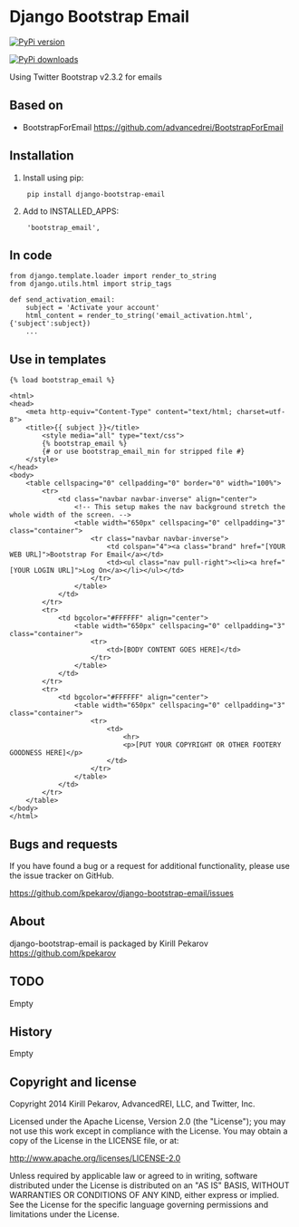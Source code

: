Django Bootstrap Email
================================================

[![PyPi version](https://pypip.in/v/django-bootstrap-email/badge.png)](https://crate.io/packages/django-bootstrap-email/)

[![PyPi downloads](https://pypip.in/d/django-bootstrap-email/badge.png)](https://crate.io/packages/django-bootstrap-email/)

Using Twitter Bootstrap v2.3.2 for emails

Based on
--------
* BootstrapForEmail https://github.com/advancedrei/BootstrapForEmail

Installation
------------
1. Install using pip:

        pip install django-bootstrap-email

2. Add to INSTALLED_APPS:

        'bootstrap_email',


In code
-------
    from django.template.loader import render_to_string
    from django.utils.html import strip_tags

    def send_activation_email:
        subject = 'Activate your account'
        html_content = render_to_string('email_activation.html', {'subject':subject})
        ...


Use in templates
----------------

    {% load bootstrap_email %}

    <html>
    <head>
        <meta http-equiv="Content-Type" content="text/html; charset=utf-8">
        <title>{{ subject }}</title>
            <style media="all" type="text/css">
            {% bootstrap_email %}
            {# or use bootstrap_email_min for stripped file #}
        </style>
    </head>
    <body>
        <table cellspacing="0" cellpadding="0" border="0" width="100%">
            <tr>
                <td class="navbar navbar-inverse" align="center">
                    <!-- This setup makes the nav background stretch the whole width of the screen. -->
                    <table width="650px" cellspacing="0" cellpadding="3" class="container">
                        <tr class="navbar navbar-inverse">
                            <td colspan="4"><a class="brand" href="[YOUR WEB URL]">Bootstrap For Email</a></td>
                            <td><ul class="nav pull-right"><li><a href="[YOUR LOGIN URL]">Log On</a></li></ul></td>
                        </tr>
                    </table>
                </td>
            </tr>
            <tr>
                <td bgcolor="#FFFFFF" align="center">
                    <table width="650px" cellspacing="0" cellpadding="3" class="container">
                        <tr>
                            <td>[BODY CONTENT GOES HERE]</td>
                        </tr>
                    </table>
                </td>
            </tr>
            <tr>
                <td bgcolor="#FFFFFF" align="center">
                    <table width="650px" cellspacing="0" cellpadding="3" class="container">
                        <tr>
                            <td>
                                <hr>
                                <p>[PUT YOUR COPYRIGHT OR OTHER FOOTERY GOODNESS HERE]</p>
                            </td>
                        </tr>
                    </table>
                </td>
            </tr>
        </table>
    </body>
    </html>

Bugs and requests
-----------------

If you have found a bug or a request for additional functionality, please use the issue tracker on GitHub.

https://github.com/kpekarov/django-bootstrap-email/issues

About
-----

django-bootstrap-email is packaged by Kirill Pekarov https://github.com/kpekarov


TODO
----

Empty


History
-------

Empty


Copyright and license
---------------------

Copyright 2014 Kirill Pekarov, AdvancedREI, LLC, and Twitter, Inc.

Licensed under the Apache License, Version 2.0 (the "License");
you may not use this work except in compliance with the License.
You may obtain a copy of the License in the LICENSE file, or at:

   http://www.apache.org/licenses/LICENSE-2.0

Unless required by applicable law or agreed to in writing, software
distributed under the License is distributed on an "AS IS" BASIS,
WITHOUT WARRANTIES OR CONDITIONS OF ANY KIND, either express or implied.
See the License for the specific language governing permissions and
limitations under the License.
